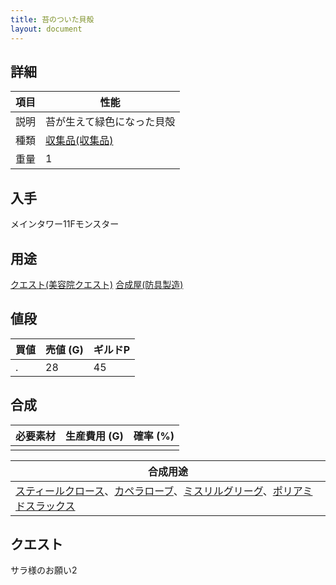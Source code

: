 ```yaml
---
title: 苔のついた貝殻
layout: document
---
```

## 詳細


|項目|性能|
|---|---|
|説明|苔が生えて緑色になった貝殻|
|種類|[収集品(収集品)](収集品(収集品))|
|重量|1|

## 入手

メインタワー11Fモンスター

## 用途

[クエスト(美容院クエスト)](クエスト(美容院クエスト))
[合成屋(防具製造)](合成屋(防具製造))

## 値段


|買値|売値 (G)|ギルドP|
|---|---|---|
|.|28|45|

## 合成


|必要素材|生産費用 (G)|確率 (%)|
|---|---|---|
||||


|合成用途|
|---|
|[スティールクロース](スティールクロース)、[カペラローブ](カペラローブ)、[ミスリルグリーグ](ミスリルグリーグ)、[ポリアミドスラックス](ポリアミドスラックス)|

## クエスト

サラ様のお願い2

